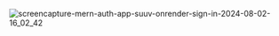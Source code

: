 ![screencapture-mern-auth-app-suuv-onrender-sign-in-2024-08-02-16_02_42](https://github.com/user-attachments/assets/41c7ea32-7db3-433d-97f8-d72b95ae386f)
